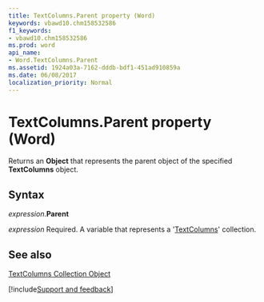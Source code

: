 ```yaml
---
title: TextColumns.Parent property (Word)
keywords: vbawd10.chm158532586
f1_keywords:
- vbawd10.chm158532586
ms.prod: word
api_name:
- Word.TextColumns.Parent
ms.assetid: 1924a03a-7162-dddb-bdf1-451ad910859a
ms.date: 06/08/2017
localization_priority: Normal
---
```



# TextColumns.Parent property (Word)

Returns an  **Object** that represents the parent object of the specified **TextColumns** object.


## Syntax

_expression_.**Parent**

_expression_ Required. A variable that represents a '[TextColumns](Word(textcolumns).md)' collection.


## See also


[TextColumns Collection Object](Word(textcolumns).md)

[!include[Support and feedback](~/includes/feedback-boilerplate.md)]